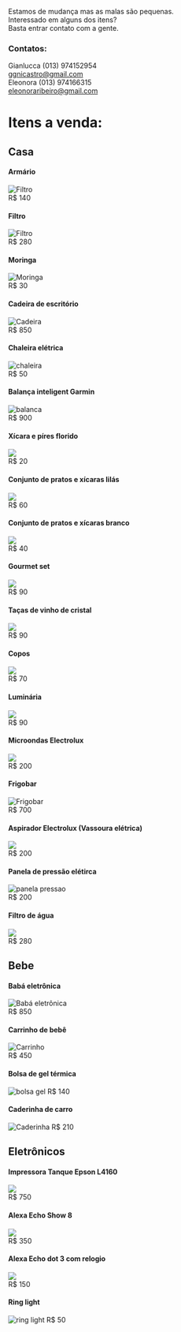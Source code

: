Estamos de mudança mas as malas são pequenas.  
Interessado em alguns dos itens?  
Basta entrar contato com a gente.  
### Contatos:
Gianlucca (013) 974152954  
ggnicastro@gmail.com  
Eleonora  (013) 974166315  
eleonoraribeiro@gmail.com  

# Itens a venda:

## Casa

#### Armário
![Filtro](./Filtro.jpeg)  
R$ 140  


#### Filtro
![Filtro](./Filtro.jpeg)  
R$ 280  

#### Moringa
![Moringa](./Moringa.jpeg)  
R$ 30  

#### Cadeira de escritório 
![Cadeira](./Cadeira.jpeg)  
R$ 850  

#### Chaleira elétrica  
![chaleira](./Chaleira.jpeg)  
R$ 50  


#### Balança inteligent Garmin 
![balanca](./Balanca_inteligente.jpeg)  
R$ 900  

#### Xícara e píres florido
![](./Louca.jpeg)  
R$ 20  

#### Conjunto de pratos e xícaras lilás  
![](./Louca_3.jpeg)  
R$ 60  

#### Conjunto de pratos e xícaras branco  
![](./Louca_2.jpeg)  
R$ 40  

#### Gourmet set 
![](./Tacas_vinho_2.jpeg)  
R$ 90  

#### Taças de vinho de cristal 
![](./Tacas_vinho.jpeg)  
R$ 90  

#### Copos 
![](./)  
R$ 70  

#### Luminária 
![](./Luminaria.jpeg)  
R$ 90  

#### Microondas  Electrolux 
![](./)  
R$ 200  

#### Frigobar 
![Frigobar](./FrigoBar.jpeg)  
R$ 700  

####  Aspirador Electrolux (Vassoura elétrica)
![](./Vassoura_eletrica.jpeg)  
R$ 200    


#### Panela de pressão elétirca
![panela pressao](./panela_pressao.jpg)  
R$ 200    


#### Filtro de água
![](./Filtro.jpeg)  
R$ 280    

## Bebe 

#### Babá eletrônica 
![Babá eletrônica](./BABA.jpg)  
R$ 850  

#### Carrinho de bebê 
![Carrinho](./Carrinho.jpeg)  
R$ 450  

#### Bolsa de gel térmica
![bolsa gel](./bolsa_gel_termica.jpeg)
R$ 140

#### Caderinha de carro
![Caderinha](./Cadeirinha_bebe.jpeg)
R$ 210

## Eletrônicos

####  Impressora Tanque Epson L4160
![](./impressora.jpeg)  
R$ 750  

####  Alexa Echo Show 8
![](./echo_show8.jpg)  
R$ 350 

####  Alexa Echo dot 3 com relogio 
![](./echo_dot3.jpg)  
R$ 150    

#### Ring light
![ring light](./ring_light.jpeg)
R$ 50


